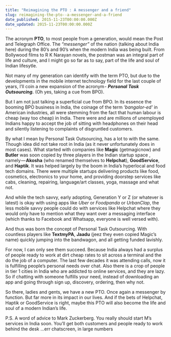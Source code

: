 ```yaml
---
title: "Reimagining the PTO : A messenger and a friend"
slug: reimagining-the-pto--a-messenger-and-a-friend
date_published: 2015-11-23T00:00:00.000Z
date_updated: 2015-11-23T00:00:00.000Z
---
```


The acronym **PTO**, to most people from a generation, would mean the Post and Telegraph Office. The *“messenger”* of the nation (talking about India here) during the 80’s and 90’s when the modern India was being built. From Bollywood films to R K Narayan novels, the postman was an integral part of life and culture, and I might go so far as to say, part of the life and soul of Indian lifesytle.

Not many of my generation can identify with the term PTO, but due to the developments in the mobile internet technology field for the last couple of years, I’ll coin a new expansion of the acronym - ***Personal Task Outsourcing.*** (Oh yes, taking a cue from BPO).

But I am not just talking a superficial cue from BPO. In its essence the booming BPO business in India, the coinage of the term *‘bangalor-ed'* in American industries, all were stemming from the fact that human labour is cheap (way too cheap) in India. There were and are millions of unemployed Indians happy to accept the job of sitting with headphones on their head and silently listening to complaints of disgruntled customers.

By what I mean by Personal Task Outsourcing, has a lot to with the same. Though idea did not take root in India (as it never unfortunately does in most cases). What started with companies like **Magic** (getmagicnow) and **Butler** was soon copied by three players in the Indian startup space , namely — **Akosha** (who renamed themselves to **Helpchat**), **GoodService**, and **Haptik**. It was helped largely by the boom in India’s hyperlocal and food tech domains. There were multiple startups delivering products like food, cosmetics, electronics to your home, and providing doorstep services like cabs, cleaning, repairing, language/art classes, yoga, massage and what not.

And while the tech savvy, early adopting, Generation Y or Z (or whatever is latest) is okay with using apps like *Uber* or *Foodpanda* or *UrbanClap*, the less mobile savvy people could do with services like Helpchat where they would only have to mention what they want over a messaging interface (which thanks to Facebook and Whatsapp, everyone is well versed with).

And thus was born the concept of Personal Task Outsourcing. With countless players like **TextmyPA**, **Jaadu** (jeez they even copied Magic’s name) quickly jumping into the bandwagon, and all getting funded lavishly.

For now, I can only see them succeed. Because India always had a surplus of people ready to work at dirt cheap rates to sit across a terminal and the do the job of a computer. The last few decades it was attending calls, now it is fulfilling people’s personal needs over chat. Also there is a crop of people in tier 1 cities in India who are addicted to online services, and they are lazy. So if chatting with someone fulfills your need, instead of downloading an app and going through sign up, discovery, ordering, then why not.

So there, ladies and gents, we have a new PTO. Once again a messenger by function. But far more in its impact in our lives. And if the bets of Helpchat, Haptik or GoodService is right, maybe this PTO will also become the life and soul of a modern Indian’s life.

P.S. A word of advice to Mark Zuckerberg. You really should start M’s services in India soon. You’ll get both customers and people ready to work behind the desk …err chatscreen, in large numbers
